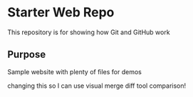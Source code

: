 # Starter Web Repo

This repository is for showing how Git and GitHub work

## Purpose

Sample website with plenty of files for demos

changing this so I can use visual merge diff tool comparison!
